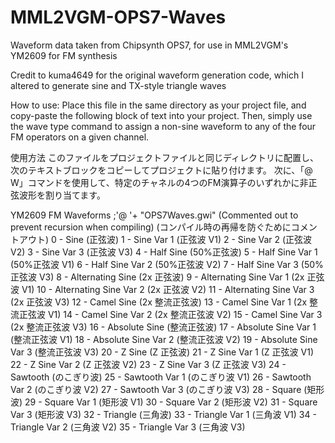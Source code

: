 # MML2VGM-OPS7-Waves
Waveform data taken from Chipsynth OPS7, for use in MML2VGM's YM2609 for FM synthesis

Credit to kuma4649 for the original waveform generation code, which I altered to generate sine and TX-style triangle waves

How to use:
	Place this file in the same directory as your project file, and copy-paste the following
	block of text into your project. Then, simply use the wave type command to assign a non-sine waveform
	to any of the four FM operators on a given channel.

使用方法
	このファイルをプロジェクトファイルと同じディレクトリに配置し、次のテキストブロックをコピーしてプロジェクトに貼り付けます。
	次に、「@ W」コマンドを使用して、特定のチャネルの4つのFM演算子のいずれかに非正弦波形を割り当てます。
  
 YM2609 FM Waveforms
;'@ '+ "OPS7Waves.gwi"  (Commented out to prevent recursion when compiling) (コンパイル時の再帰を防ぐためにコメントアウト)
 0 - Sine (正弦波)
 1 - Sine Var 1 (正弦波 V1)
 2 - Sine Var 2 (正弦波 V2)
 3 - Sine Var 3 (正弦波 V3)
 4 - Half Sine (50%正弦波)
 5 - Half Sine Var 1 (50%正弦波 V1)
 6 - Half Sine Var 2 (50%正弦波 V2)
 7 - Half Sine Var 3 (50%正弦波 V3)
 8 - Alternating Sine (2x 正弦波)
 9 - Alternating Sine Var 1 (2x 正弦波 V1)
 10 - Alternating Sine Var 2 (2x 正弦波 V2)
 11 - Alternating Sine Var 3 (2x 正弦波 V3)
 12 - Camel Sine (2x 整流正弦波)
 13 - Camel Sine Var 1 (2x 整流正弦波 V1)
 14 - Camel Sine Var 2 (2x 整流正弦波 V2)
 15 - Camel Sine Var 3 (2x 整流正弦波 V3)
 16 - Absolute Sine (整流正弦波)
 17 - Absolute Sine Var 1 (整流正弦波 V1)
 18 - Absolute Sine Var 2 (整流正弦波 V2)
 19 - Absolute Sine Var 3 (整流正弦波 V3)
 20 - Z Sine (Z 正弦波)
 21 - Z Sine Var 1 (Z 正弦波 V1)
 22 - Z Sine Var 2 (Z 正弦波 V2)
 23 - Z Sine Var 3 (Z 正弦波 V3)
 24 - Sawtooth (のこぎり波)
 25 - Sawtooth Var 1 (のこぎり波 V1)
 26 - Sawtooth Var 2 (のこぎり波 V2)
 27 - Sawtooth Var 3 (のこぎり波 V3)
 28 - Square (矩形波)
 29 - Square Var 1 (矩形波 V1)
 30 - Square Var 2 (矩形波 V2)
 31 - Square Var 3 (矩形波 V3)
 32 - Triangle (三角波)
 33 - Triangle Var 1 (三角波 V1)
 34 - Triangle Var 2 (三角波 V2)
 35 - Triangle Var 3 (三角波 V3)
